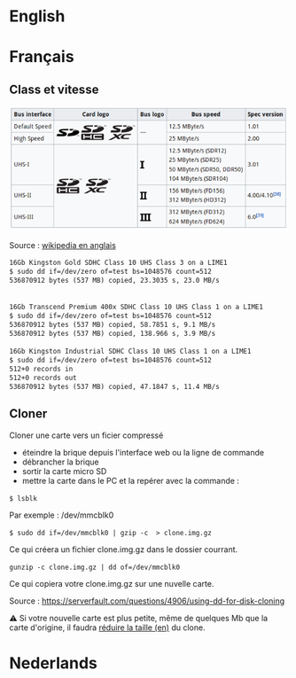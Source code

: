 <!-- TITLE: Microsd -->
<!-- SUBTITLE: MicroSD memory cards, carte mémoire -->

# English
# Français
## Class et vitesse

![Microsdspeedtable](/uploads/cube/microsdspeedtable.png "Microsdspeedtable")

Source : [wikipedia en anglais](https://en.wikipedia.org/wiki/Secure_Digital)

```
16Gb Kingston Gold SDHC Class 10 UHS Class 3 on a LIME1
$ sudo dd if=/dev/zero of=test bs=1048576 count=512
536870912 bytes (537 MB) copied, 23.3035 s, 23.0 MB/s


16Gb Transcend Premium 400x SDHC Class 10 UHS Class 1 on a LIME1
$ sudo dd if=/dev/zero of=test bs=1048576 count=512
536870912 bytes (537 MB) copied, 58.7851 s, 9.1 MB/s
536870912 bytes (537 MB) copied, 138.966 s, 3.9 MB/s

16Gb Kingston Industrial SDHC Class 10 UHS Class 1 on a LIME1
$ sudo dd if=/dev/zero of=test bs=1048576 count=512
512+0 records in
512+0 records out
536870912 bytes (537 MB) copied, 47.1847 s, 11.4 MB/s
```

## Cloner

Cloner une carte vers un ficier compressé

- éteindre la brique depuis l'interface web ou la ligne de commande
- débrancher la brique
- sortir la carte micro SD
- mettre la carte dans le PC et la repérer avec la commande :

`$ lsblk`

Par exemple : /dev/mmcblk0

`$ sudo dd if=/dev/mmcblk0 | gzip -c  > clone.img.gz`

Ce qui créera un fichier clone.img.gz dans le dossier courrant.

`gunzip -c clone.img.gz | dd of=/dev/mmcblk0`

Ce qui copiera votre clone.img.gz sur une nuvelle carte.

Source : https://serverfault.com/questions/4906/using-dd-for-disk-cloning

:warning: Si votre nouvelle carte est plus petite, même de quelques Mb que la carte d'origine, il faudra [réduire la taille (en)](http://www.aoakley.com/articles/2015-10-09-resizing-sd-images.php) du clone.

# Nederlands
